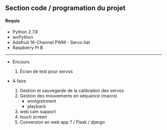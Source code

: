 ## Section code / programation du projet

#### Requis

+ Python 2.7.8
+ wxPython
+ Adafruit 16-Channel PWM - Servo hat
+ Raspberry Pi B

------

+ Encours
  1. Écran de test pour servos

+ A faire
  1. Gestion et sauvegarde de la calibration des servos
  2. Gestion des mouvements en séquance (macro)
      - enregistrment
      - playback
  3. web cam support
  4. touch screen
  5. Conversion en web app ? / Flask / django
